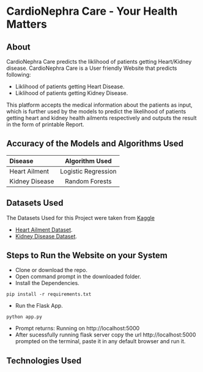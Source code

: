 # CardioNephra Care - Your Health Matters

## About
CardioNephra Care predicts the liklihood of patients getting Heart/Kidney disease.
CardioNephra Care is a User friendly Website that predicts following:

- Liklihood of patients getting Heart Disease.
- Liklihood of patients getting Kidney Disease.

This platform accepts the medical information about the patients as input, which is further used by the models to predict the likelihood of patients getting heart and kidney health ailments respectively and outputs the result in the form of printable Report.  

## Accuracy of the Models and Algorithms Used

| Disease      | Algorithm Used |
| :---        |    :----:   |     
| Heart Ailment   | Logistic Regression        | 
| Kidney Disease | Random Forests |


## Datasets Used

The Datasets Used for this Project were taken from <a href="https://www.kaggle.com/">Kaggle</a>

- <a href="https://www.kaggle.com/ronitf/heart-disease-uci">Heart Ailment Dataset</a>.
- <a href="https://www.kaggle.com/mansoordaku/ckdisease">Kidney Disease Dataset</a>.


## Steps to Run the Website on your System

- Clone or download the repo.
- Open command prompt in the downloaded folder.
- Install the Dependencies.
```
pip install -r requirements.txt
```
- Run the Flask App.
```
python app.py
```
- Prompt returns: Running on http://localhost:5000
- After sucessfully running flask server copy the url http://localhost:5000 prompted on the terminal, paste it in any default browser and run it.

## Technologies Used


